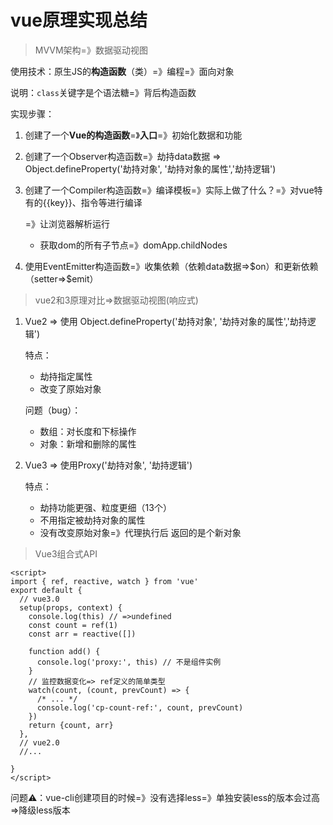 # vue原理实现总结

> MVVM架构=》数据驱动视图

使用技术：原生JS的**构造函数**（类）=》编程=》面向对象

说明：`class`关键字是个语法糖=》背后构造函数

实现步骤：

1. 创建了一个**Vue的构造函数**=》**入口**=》初始化数据和功能

2. 创建了一个Observer构造函数=》劫持data数据 => Object.defineProperty('劫持对象', '劫持对象的属性','劫持逻辑')

3. 创建了一个Compiler构造函数=》编译模板=》实际上做了什么？=》对vue特有的{{key}}、指令等进行编译

   =》让浏览器解析运行

   * 获取dom的所有子节点=》domApp.childNodes

4. 使用EventEmitter构造函数=》收集依赖（依赖data数据=>\$on）和更新依赖（setter=>\$emit）



> vue2和3原理对比=>数据驱动视图(响应式)

1. Vue2 => 使用 Object.defineProperty('劫持对象', '劫持对象的属性','劫持逻辑')

   特点：

   * 劫持指定属性
   * 改变了原始对象

   问题（bug）：

   * 数组：对长度和下标操作
   * 对象：新增和删除的属性

2. Vue3 => 使用Proxy('劫持对象', '劫持逻辑')

   特点：

   * 劫持功能更强、粒度更细（13个）
   * 不用指定被劫持对象的属性
   * 没有改变原始对象=》代理执行后 返回的是个新对象

> Vue3组合式API

```vue
<script>
import { ref, reactive, watch } from 'vue'
export default {
  // vue3.0
  setup(props, context) {
    console.log(this) // =>undefined
    const count = ref(1)
    const arr = reactive([])
    
    function add() {
      console.log('proxy:', this) // 不是组件实例     
    }
    // 监控数据变化=> ref定义的简单类型
    watch(count, (count, prevCount) => {
      /* ... */
      console.log('cp-count-ref:', count, prevCount)
    })
    return {count, arr}
  },
  // vue2.0
  //...
  
}
</script>
```



问题⚠️：vue-cli创建项目的时候=》没有选择less=》单独安装less的版本会过高=>降级less版本

